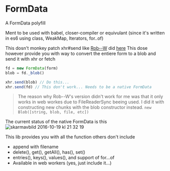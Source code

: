 # FormData
A FormData polyfill

Ment to be used with babel, closer-compiler or equivulant (since it's written in es6 using class, WeakMap, Iterators, for..of)

This dosn't monkey patch xhr#send like [Rob--W](https://github.com/Rob--W) did [here](https://gist.github.com/Rob--W/8b5adedd84c0d36aba64)
This dose however provide you with way to convert the entiere form to a blob and send it with xhr or fetch
```javascript
fd = new FormData(form)
blob = fd._blob()

xhr.send(blob) // Do this...
xhr.send(fd) // This don't work... Needs to be a native FormData
```

> The reason why Rob--W's version didn't work for me was that it only works in web workes due to FileReaderSync beeing used. I did it with constructing new chunks with the blob constructor instead. `new Blob([string, blob, file, etc])`

The current status of the native FormData is this
![skarmavbild 2016-10-19 kl 21 32 19](https://cloud.githubusercontent.com/assets/1148376/19534352/b7f42d8c-9643-11e6-91da-7f89580f51d8.png)


This lib provides you with all the function others don't include
 - append with filename	
 - delete(), get(), getAll(), has(), set()
 - entries(), keys(), values(), and support of for...of
 - Available in web workers	(yes, just include it...)
